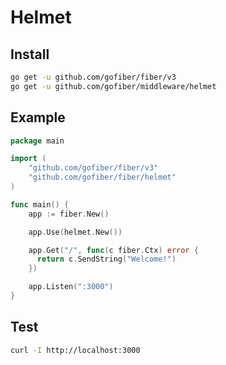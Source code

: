 # Helmet

## Install

```bash
go get -u github.com/gofiber/fiber/v3
go get -u github.com/gofiber/middleware/helmet
```

## Example

```go
package main

import (
    "github.com/gofiber/fiber/v3"
    "github.com/gofiber/fiber/helmet"
)

func main() {
    app := fiber.New()

    app.Use(helmet.New())

    app.Get("/", func(c fiber.Ctx) error {
      return c.SendString("Welcome!")
    })

    app.Listen(":3000")
}
```

## Test

```bash
curl -I http://localhost:3000
```

